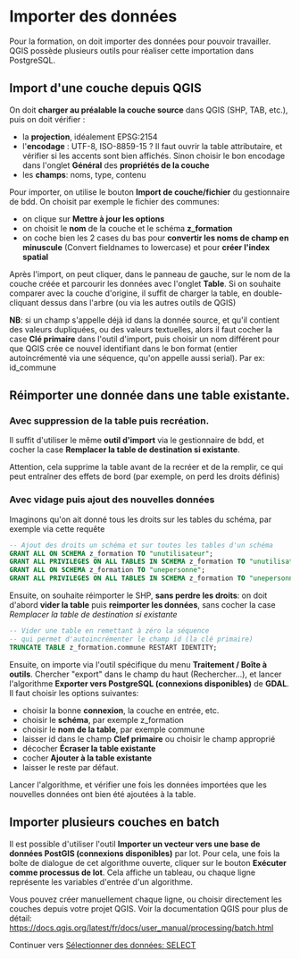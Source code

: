 # Importer des données

Pour la formation, on doit importer des données pour pouvoir travailler. QGIS possède plusieurs outils pour réaliser cette importation dans PostgreSQL.

## Import d'une couche depuis QGIS

On  doit **charger au préalable la couche source** dans QGIS (SHP, TAB, etc.), puis on doit vérifier :

* la **projection**, idéalement EPSG:2154
* l'**encodage** : UTF-8, ISO-8859-15 ? Il faut ouvrir la table attributaire, et vérifier si les accents sont bien affichés. Sinon choisir le bon encodage dans l'onglet **Général** des **propriétés de la couche**
* les **champs**: noms, type, contenu

Pour importer, on utilise le bouton **Import de couche/fichier** du gestionnaire de bdd. On choisit par exemple le fichier des communes:

* on clique sur **Mettre à jour les options**
* on choisit le **nom** de la couche et le schéma **z_formation**
* on coche bien les 2 cases du bas pour **convertir les noms de champ en minuscule** (Convert fieldnames to lowercase) et pour **créer l'index spatial**

Après l'import, on peut cliquer, dans le panneau de gauche, sur le nom de la couche créée et parcourir les données avec l'onglet **Table**. Si on souhaite comparer avec la couche d'origine, il suffit de charger la table, en double-cliquant dessus dans l'arbre (ou via les autres outils de QGIS)

**NB**: si un champ s'appelle déjà id dans la donnée source, et qu'il contient des valeurs dupliquées, ou des valeurs textuelles, alors il faut cocher la case **Clé primaire** dans l'outil d'import, puis choisir un nom différent pour que QGIS crée ce nouvel identifiant dans le bon format (entier autoincrémenté via une séquence, qu'on appelle aussi serial). Par ex: id_commune

## Réimporter une donnée dans une table existante.

### Avec suppression de la table puis recréation.

Il suffit d'utiliser le même **outil d'import** via le gestionnaire de bdd, et cocher la case **Remplacer la table de destination si existante**.

Attention, cela supprime la table avant de la recréer et de la remplir, ce qui peut entraîner des effets de bord (par exemple, on perd les droits définis)

### Avec vidage puis ajout des nouvelles données

Imaginons qu'on ait donné tous les droits sur les tables du schéma, par exemple via cette requête

```sql
-- Ajout des droits un schéma et sur toutes les tables d'un schéma
GRANT ALL ON SCHEMA z_formation TO "unutilisateur";
GRANT ALL PRIVILEGES ON ALL TABLES IN SCHEMA z_formation TO "unutilisateur";
GRANT ALL ON SCHEMA z_formation TO "unepersonne";
GRANT ALL PRIVILEGES ON ALL TABLES IN SCHEMA z_formation TO "unepersonne";
```

Ensuite, on souhaite réimporter le SHP, **sans perdre les droits**: on doit d'abord **vider la table** puis **reimporter les données**, sans cocher la case *Remplacer la table de destination si existante*

```sql
-- Vider une table en remettant à zéro la séquence
-- qui permet d'autoincrémenter le champ id (la clé primaire)
TRUNCATE TABLE z_formation.commune RESTART IDENTITY;
```

Ensuite, on importe via l'outil spécifique du menu **Traitement / Boîte à outils**. Chercher "export" dans le champ du haut (Rechercher...), et lancer l'algorithme **Exporter vers PostgreSQL (connexions disponibles)** de **GDAL**. Il faut choisir les options suivantes:

* choisir la bonne **connexion**, la couche en entrée, etc.
* choisir le **schéma**, par exemple z_formation
* choisir le **nom de la table**, par exemple commune
* laisser id dans le champ **Clef primaire** ou choisir le champ approprié
* décocher **Écraser la table existante**
* cocher **Ajouter à la table existante**
* laisser le reste par défaut.

Lancer l'algorithme, et vérifier une fois les données importées que les nouvelles données ont bien été ajoutées à la table.

## Importer plusieurs couches en batch

Il est possible d'utiliser l'outil **Importer un vecteur vers une base de données PostGIS (connexions disponibles)** par lot. Pour cela, une fois la boîte de dialogue de cet algorithme ouverte, cliquer sur le bouton **Exécuter comme processus de lot**. Cela affiche un tableau, ou chaque ligne représente les variables d'entrée d'un algorithme.

Vous pouvez créer manuellement chaque ligne, ou choisir directement les couches depuis votre projet QGIS. Voir la documentation QGIS pour plus de détail:
https://docs.qgis.org/latest/fr/docs/user_manual/processing/batch.html


Continuer vers [Sélectionner des données: SELECT](./sql_select.md)
